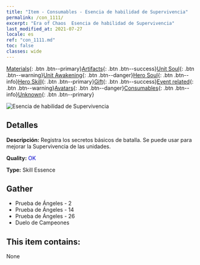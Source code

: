 ```yaml
---
title: "Item - Consumables - Esencia de habilidad de Supervivencia"
permalink: /con_1111/
excerpt: "Era of Chaos  Esencia de habilidad de Supervivencia"
last_modified_at: 2021-07-27
locale: es
ref: "con_1111.md"
toc: false
classes: wide
---
```

 [Materials](/ItemsES/){: .btn .btn--primary}[Artifacts](/ItemsES/Artifacts/){: .btn .btn--success}[Unit Soul](/ItemsES/UnitSoul/){: .btn .btn--warning}[Unit Awakening](/ItemsES/UnitAwakening/){: .btn .btn--danger}[Hero Soul](/ItemsES/HeroSoul/){: .btn .btn--info}[Hero Skill](/ItemsES/HeroSkill/){: .btn .btn--primary}[Gift](/ItemsES/Gift/){: .btn .btn--success}[Event related](/ItemsES/Events/){: .btn .btn--warning}[Avatars](/ItemsES/Avatars/){: .btn .btn--danger}[Consumables](/ItemsES/Consumables/){: .btn .btn--info}[Unknown](/ItemsES/Unknown/){: .btn .btn--primary}

 ![Esencia de habilidad de Supervivencia](/images/t/i_7002.png)

## Detalles
 **Descripción:** Registra los secretos básicos de batalla. Se puede usar para mejorar la Supervivencia de las unidades.

 **Quality:** <span style="color: #0000CD">OK</span>

 **Type:** Skill Essence

## Gather

*    Prueba de Ángeles - 2 
*    Prueba de Ángeles - 14 
*    Prueba de Ángeles - 26 
*    Duelo de Campeones 

## This item contains:

  None


